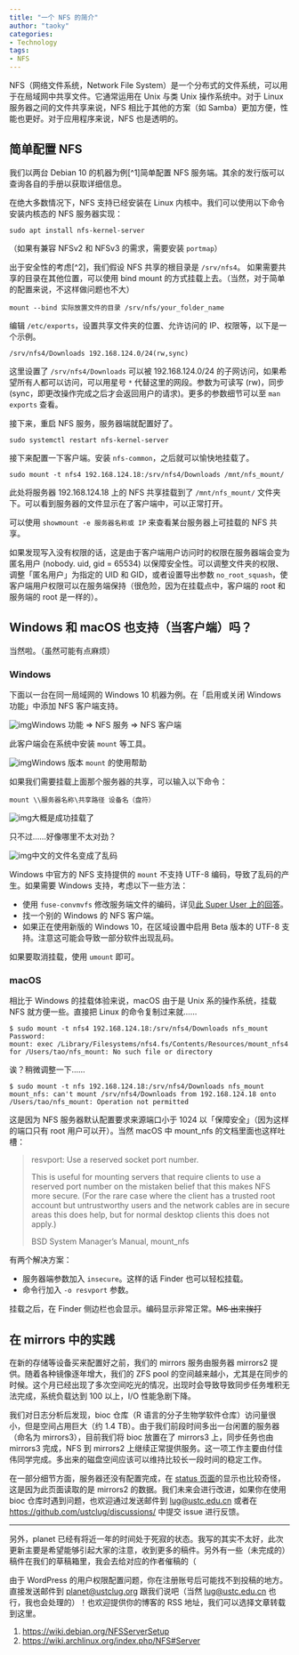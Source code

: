 ```yaml
---
title: "一个 NFS 的简介"
author: "taoky"
categories: 
- Technology
tags: 
- NFS
---
```


NFS（网络文件系统，Network File System）是一个分布式的文件系统，可以用于在局域网中共享文件。它通常运用在 Unix 与类 Unix 操作系统中。对于 Linux 服务器之间的文件共享来说，NFS 相比于其他的方案（如 Samba）更加方便，性能也更好。对于应用程序来说，NFS 也是透明的。



## 简单配置 NFS

我们以两台 Debian 10 的机器为例[^1]简单配置 NFS 服务端。其余的发行版可以查询各自的手册以获取详细信息。

在绝大多数情况下，NFS 支持已经安装在 Linux 内核中。我们可以使用以下命令安装内核态的 NFS 服务器实现：

```
sudo apt install nfs-kernel-server
```

（如果有兼容 NFSv2 和 NFSv3 的需求，需要安装 `portmap`）

出于安全性的考虑[^2]，我们假设 NFS 共享的根目录是 `/srv/nfs4`。 如果需要共享的目录在其他位置，可以使用 bind mount 的方式挂载上去。（当然，对于简单的配置来说，不这样做问题也不大）

```
mount --bind 实际放置文件的目录 /srv/nfs/your_folder_name
```

编辑 `/etc/exports`，设置共享文件夹的位置、允许访问的 IP、权限等，以下是一个示例。

```
/srv/nfs4/Downloads 192.168.124.0/24(rw,sync)
```

这里设置了 `/srv/nfs4/Downloads` 可以被 192.168.124.0/24 的子网访问，如果希望所有人都可以访问，可以用星号 `*` 代替这里的网段。参数为可读写 (rw)，同步 (sync，即更改操作完成之后才会返回用户的请求)。更多的参数细节可以至 `man exports` 查看。

接下来，重启 NFS 服务，服务器端就配置好了。

```
sudo systemctl restart nfs-kernel-server
```

接下来配置一下客户端。安装 `nfs-common`，之后就可以愉快地挂载了。

```
sudo mount -t nfs4 192.168.124.18:/srv/nfs4/Downloads /mnt/nfs_mount/
```

此处将服务器 192.168.124.18 上的 NFS 共享挂载到了 `/mnt/nfs_mount/` 文件夹下。可以看到服务器的文件显示在了客户端中，可以正常打开。

可以使用 `showmount -e 服务器名称或 IP` 来查看某台服务器上可挂载的 NFS 共享。

如果发现写入没有权限的话，这是由于客户端用户访问时的权限在服务器端会变为匿名用户 (nobody. uid, gid = 65534) 以保障安全性。可以调整文件夹的权限、调整「匿名用户」为指定的 UID 和 GID，或者设置导出参数 `no_root_squash`，使客户端用户权限可以在服务端保持（很危险，因为在挂载点中，客户端的 root 和服务端的 root 是一样的）。

## Windows 和 macOS 也支持（当客户端）吗？

当然啦。（虽然可能有点麻烦）

### Windows

下面以一台在同一局域网的 Windows 10 机器为例。在「启用或关闭 Windows 功能」中添加 NFS 客户端支持。

![img](https://planet.ustclug.org/wp-content/uploads/2019/08/%E5%B1%8F%E5%B9%95%E5%BF%AB%E7%85%A7-2019-08-28-13.57.03-1.png)Windows 功能 => NFS 服务 => NFS 客户端

此客户端会在系统中安装 `mount` 等工具。

![img](https://planet.ustclug.org/wp-content/uploads/2019/08/%E5%B1%8F%E5%B9%95%E5%BF%AB%E7%85%A7-2019-08-28-13.59.48-1-1024x824.png)Windows 版本 `mount` 的使用帮助

如果我们需要挂载上面那个服务器的共享，可以输入以下命令：

```
mount \\服务器名称\共享路径 设备名（盘符）
```

![img](https://planet.ustclug.org/wp-content/uploads/2019/08/%E5%B1%8F%E5%B9%95%E5%BF%AB%E7%85%A7-2019-08-28-14.10.47.png)大概是成功挂载了

只不过……好像哪里不太对劲？

![img](https://planet.ustclug.org/wp-content/uploads/2019/08/%E5%B1%8F%E5%B9%95%E5%BF%AB%E7%85%A7-2019-08-28-14.14.09-1024x555.png)中文的文件名变成了乱码

Windows 中官方的 NFS 支持提供的 `mount` 不支持 UTF-8 编码，导致了乱码的产生。如果需要 Windows 支持，考虑以下一些方法：

- 使用 `fuse-convmvfs` 修改服务端文件的编码，详见[此 Super User 上的回答](https://superuser.com/questions/302407/what-to-do-with-nfs-server-utf-8-and-windows-7)。
- 找一个别的 Windows 的 NFS 客户端。
- 如果正在使用新版的 Windows 10，在区域设置中启用 Beta 版本的 UTF-8 支持。注意这可能会导致一部分软件出现乱码。

如果要取消挂载，使用 `umount` 即可。

### macOS

相比于 Windows 的挂载体验来说，macOS 由于是 Unix 系的操作系统，挂载 NFS 就方便一些。直接把 Linux 的命令复制过来就……

```
$ sudo mount -t nfs4 192.168.124.18:/srv/nfs4/Downloads nfs_mount
Password:
mount: exec /Library/Filesystems/nfs4.fs/Contents/Resources/mount_nfs4 for /Users/tao/nfs_mount: No such file or directory
```

诶？稍微调整一下……

```
$ sudo mount -t nfs 192.168.124.18:/srv/nfs4/Downloads nfs_mount
mount_nfs: can't mount /srv/nfs4/Downloads from 192.168.124.18 onto /Users/tao/nfs_mount: Operation not permitted
```

这是因为 NFS 服务器默认配置要求来源端口小于 1024 以「保障安全」（因为这样的端口只有 root 用户可以开）。当然 macOS 中 mount_nfs 的文档里面也这样吐槽：

> resvport: Use a reserved socket port number.
>
> This is useful for mounting servers that require clients to use a reserved port number on the mistaken belief that this makes NFS more secure. (For the rare case where the client has a trusted root account but untrustworthy users and the network cables are in secure areas this does help, but for normal desktop clients this does not apply.)
>
> BSD System Manager’s Manual, mount_nfs

有两个解决方案：

- 服务器端参数加入 `insecure`。这样的话 Finder 也可以轻松挂载。
- 命令行加入 `-o resvport` 参数。

挂载之后，在 Finder 侧边栏也会显示。编码显示非常正常。~~MS 出来挨打~~

## 在 mirrors 中的实践

在新的存储等设备买来配置好之前，我们的 mirrors 服务由服务器 mirrors2 提供。随着各种镜像逐年增大，我们的 ZFS pool 的空间越来越小，尤其是在同步的时候。这个月已经出现了多次空间吃光的情况，出现时会导致导致同步任务堆积无法完成，系统负载达到 100 以上，I/O 性能急剧下降。

我们对日志分析后发现，bioc 仓库（R 语言的分子生物学软件仓库）访问量很小，但是空间占用巨大（约 1.4 TB）。由于我们前段时间多出一台闲置的服务器（命名为 mirrors3），目前我们将 bioc 放置在了 mirrors3 上，同步任务也由 mirrors3 完成，NFS 到 mirrors2 上继续正常提供服务。这一项工作主要由付佳伟同学完成。多出来的磁盘空间应该可以维持比较长一段时间的稳定工作。

在一部分细节方面，服务器还没有配置完成，在 [status 页面](https://mirrors.ustc.edu.cn/status/)的显示也比较奇怪，这是因为此页面读取的是 mirrors2 的数据。我们未来会进行改进，如果你在使用 bioc 仓库时遇到问题，也欢迎通过发送邮件到 [lug@ustc.edu.cn](mailto:lug@ustc.edu.cn) 或者在 https://github.com/ustclug/discussions/ 中提交 issue 进行反馈。

------

另外，planet 已经有将近一年的时间处于死寂的状态。我写的其实不太好，此次更新主要是希望能够引起大家的注意，收到更多的稿件。另外有一些（未完成的）稿件在我们的草稿箱里，我会去给对应的作者催稿的（

由于 WordPress 的用户权限配置问题，你在注册账号后可能找不到投稿的地方。直接发送邮件到 [planet@ustclug.org](mailto:planet@ustclug.org) 跟我们说吧（当然 [lug@ustc.edu.cn](mailto:lug@ustc.edu.cn) 也行，我也会处理的）！也欢迎提供你的博客的 RSS 地址，我们可以选择文章转载到这里。

1. https://wiki.debian.org/NFSServerSetup
2. https://wiki.archlinux.org/index.php/NFS#Server